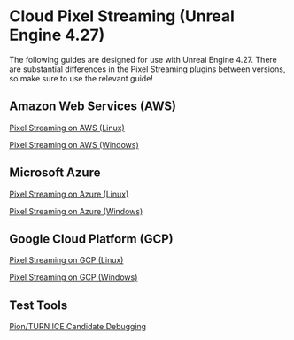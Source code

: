 # Cloud Pixel Streaming (Unreal Engine 4.27)
The following guides are designed for use with Unreal Engine 4.27. There are substantial differences in the Pixel Streaming plugins between versions, so make sure to use the relevant guide!

## Amazon Web Services (AWS)
   [Pixel Streaming on AWS (Linux)](Pixel%20Streaming%20on%20AWS%20(Linux).md)
   
   [Pixel Streaming on AWS (Windows)](Pixel%20Streaming%20on%20AWS%20(Windows).md)

## Microsoft Azure
   [Pixel Streaming on Azure (Linux)](Pixel%20Streaming%20on%20Azure%20(Linux).md) 

   [Pixel Streaming on Azure (Windows)](Pixel%20Streaming%20on%20Azure%20(Windows).md)
   
## Google Cloud Platform (GCP)
   [Pixel Streaming on GCP (Linux)](Pixel%20Streaming%20on%20GCP%20(Linux).md)
   
   [Pixel Streaming on GCP (Windows)](Pixel%20Streaming%20on%20GCP%20(Windows).md)

## Test Tools
   [Pion/TURN ICE Candidate Debugging](ICE%20Debugging.md)